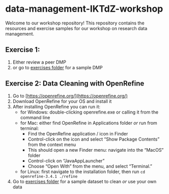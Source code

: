 # data-management-IKTdZ-workshop
Welcome to our workshop repository! This repository contains the resources and exercise samples for our workshop on research data management.

## Exercise 1: 
1. Either review a peer DMP
2. or go to [exercises folder](exercises) for a sample DMP

## Exercise 2: Data Cleaning with OpenRefine 

1. Go to [https://openrefine.org/](https://openrefine.org/)
2. Download OpenRefine for your OS and install it
3. After installing OpenRefine you can run it:
    - for Windows: double-clicking openrefine.exe or calling it from the command line
    - for Mac: either find OpenRefine in Applications folder *or* run from terminal:
        - Find the OpenRefine application / icon in Finder
        - Control-click on the icon and select “Show Package Contents” from the context menu
        - This should open a new Finder menu: navigate into the “MacOS” folder
        - Control-click on “JavaAppLauncher”
        - Choose “Open With” from the menu, and select “Terminal.”
    - for Linux: first navigate to the installation folder, then run `cd openrefine-3.4.1
  ./refine`
4. Go to [exercises folder](exercises) for a sample dataset to clean *or* use your own data
